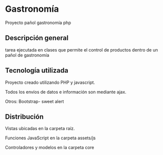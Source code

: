 # Gastronomía
Proyecto pañol gastronomía php

## Descripción general
tarea ejecutada en clases que permite el control de productos dentro de un pañol de gastronomía

## Tecnología utilizada
Proyecto creado utilizando PHP y javascript.

Todos los envíos de datos e información son mediante ajax.

Otros: Bootstrap- sweet alert

## Distribución
Vistas ubicadas en la carpeta raíz.

Funciones JavaScript en la carpeta assets/js

Controladores y modelos en la carpeta core
